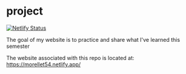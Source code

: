 
# project

<!-- badges: start -->

[![Netlify Status](https://api.netlify.com/api/v1/badges/63c85759-9201-41e1-99a0-2628448d2a31/deploy-status)](https://app.netlify.com/sites/morellet54/deploys)

<!-- badges: end -->

The goal of my website is to practice and share what I've learned this semester 

The website associated with this repo is located at:
https://morellet54.netlify.app/


